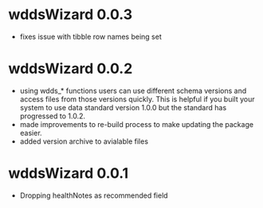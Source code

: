 # wddsWizard 0.0.3

* fixes issue with tibble row names being set

# wddsWizard 0.0.2

* using wdds_* functions users can use different schema versions and access files
from those versions quickly. This is helpful if you built your system to use 
data standard version 1.0.0 but the standard has progressed to 1.0.2. 
* made improvements to re-build process to make updating the package easier.
* added version archive to avialable files

# wddsWizard 0.0.1

* Dropping healthNotes as recommended field
